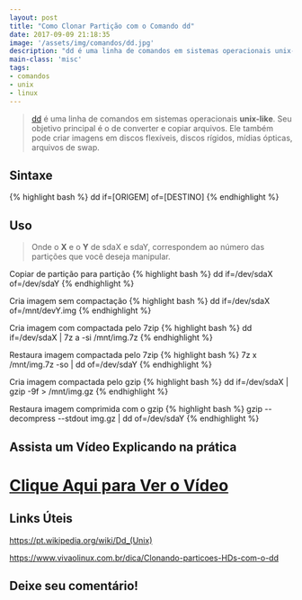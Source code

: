 ```yaml
---
layout: post
title: "Como Clonar Partição com o Comando dd"
date: 2017-09-09 21:18:35
image: '/assets/img/comandos/dd.jpg'
description: "dd é uma linha de comandos em sistemas operacionais unix-like. Seu objetivo principal é o de converter e copiar arquivos."
main-class: 'misc'
tags:
- comandos
- unix
- linux
---
```


> [dd](https://pt.wikipedia.org/wiki/Dd_(Unix)) é uma linha de comandos em sistemas operacionais __unix-like__. Seu objetivo principal é o de converter e copiar arquivos. Ele também pode criar imagens em discos flexíveis, discos rígidos, mídias ópticas, arquivos de swap.

## Sintaxe
{% highlight bash %}
dd if=[ORIGEM] of=[DESTINO]
{% endhighlight %}

## Uso

> Onde o __X__ e o __Y__ de sdaX e sdaY, correspondem ao número das partições que você deseja manipular.

Copiar de partição para partição
{% highlight bash %}
dd if=/dev/sdaX of=/dev/sdaY
{% endhighlight %}

Cria imagem sem compactação
{% highlight bash %}
dd if=/dev/sdaX of=/mnt/devY.img
{% endhighlight %}

Cria imagem com compactada pelo 7zip
{% highlight bash %}
dd if=/dev/sdaX | 7z a -si /mnt/img.7z
{% endhighlight %}

Restaura imagem compactada pelo 7zip
{% highlight bash %}
7z x /mnt/img.7z -so | dd of=/dev/sdaY
{% endhighlight %}

Cria imagem compactada pelo gzip
{% highlight bash %}
dd if=/dev/sdaX | gzip -9f > /mnt/img.gz
{% endhighlight %}

Restaura imagem comprimida com o gzip
{% highlight bash %}
gzip --decompress --stdout img.gz | dd of=/dev/sdaY
{% endhighlight %}

## Assista um Vídeo Explicando na prática

# [Clique Aqui para Ver o Vídeo](https://www.youtube.com/watch?v=_TnBJyx_q9k)


## Links Úteis

<https://pt.wikipedia.org/wiki/Dd_(Unix)>

<https://www.vivaolinux.com.br/dica/Clonando-particoes-HDs-com-o-dd>

## Deixe seu comentário!
